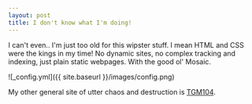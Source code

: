 ```yaml
---
layout: post
title: I don't know what I'm doing!
---
```


I can't even.. I'm just too old for this wipster stuff. I mean HTML and CSS were the kings in my time! No dynamic sites, no complex tracking and indexing, just plain static webpages. With the good ol' Mosaic.

![_config.yml]({{ site.baseurl }}/images/config.png)

My other general site of utter chaos and destruction is [TGM104](tgm104.com).
